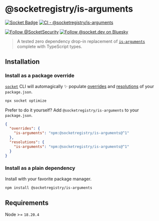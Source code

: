 # @socketregistry/is-arguments

[![Socket Badge](https://socket.dev/api/badge/npm/package/@socketregistry/is-arguments)](https://socket.dev/npm/package/@socketregistry/is-arguments)
[![CI - @socketregistry/is-arguments](https://github.com/SocketDev/socket-registry/actions/workflows/ci.yml/badge.svg)](https://github.com/SocketDev/socket-registry/actions/workflows/ci.yml)

[![Follow @SocketSecurity](https://img.shields.io/twitter/follow/SocketSecurity?style=social)](https://twitter.com/SocketSecurity)
[![Follow @socket.dev on Bluesky](https://img.shields.io/badge/Follow-@socket.dev-1DA1F2?style=social&logo=bluesky)](https://bsky.app/profile/socket.dev)

> A tested zero dependency drop-in replacement of
> [`is-arguments`](https://socket.dev/npm/package/is-arguments) complete with
> TypeScript types.

## Installation

### Install as a package override

[`socket`](https://socket.dev/npm/package/socket) CLI will automagically ✨
populate
[overrides](https://docs.npmjs.com/cli/v9/configuring-npm/package-json#overrides)
and [resolutions](https://yarnpkg.com/configuration/manifest#resolutions) of
your `package.json`.

```sh
npx socket optimize
```

Prefer to do it yourself? Add `@socketregistry/is-arguments` to your
`package.json`.

```json
{
  "overrides": {
    "is-arguments": "npm:@socketregistry/is-arguments@^1"
  },
  "resolutions": {
    "is-arguments": "npm:@socketregistry/is-arguments@^1"
  }
}
```

### Install as a plain dependency

Install with your favorite package manager.

```sh
npm install @socketregistry/is-arguments
```

## Requirements

Node >= `18.20.4`
